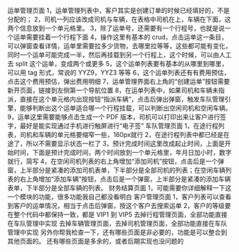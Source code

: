 运单管理页面
  1，运单管理列表中，客户其实是创建订单的时候已经填好的，不是分配的；
  2，司机一列应该改成司机与车辆，在表格中司机在上，车辆在下面，这两个信息放到一个单元格里。
  3，除了运单号，还需要有一个行程号，也就是说一个运单需要挂着一个行程下面
  4，操作这里有基本的 crud，点击运单这一条目，可以弹窗查看详情，运单里需要拉多少货物，去哪里拉等等，这些都可能有变化，同时一个运单可能完成一半，然后再挂载到另一个行程上，这个时候，可以由人工去 split 这个运单，变成两个或更多
  5，这个运单列表要有基本的从哪里到哪里，可以用 tag 形式，常说的 YYZ9，YYZ3 等等
  6，这个运单列表还有有费用预估，点击这个费用预估，弹出费用明细
  7，运单管理界面右上角的“创建运单”按钮需要新开页面，链接到左侧第一个导航位置
  8，在运单列表中，如果司机和车辆未指派，直接在这个单元格内出现按钮“指派车辆”，点击后弹出弹窗，触发车队管理引擎，能够判断出这个运单适合哪一个行程挂载，可以判断出空闲司机和空闲车辆。
  9，运单这里需要能够点击生成一个 PDF 版本，司机可以打印出来让客户进行签字，最好是能实现通过手机进行触屏进行“电子签”
车队管理页面
  1，在途行程列表，司机和车辆的单元格要缩窄一些，160px就行
  2，在途行程列表中都已经是在途了，所以不需要显示状态一栏了
  3，预计完成时间这里改成起止时间，上面是开始时间，下面是预计完成时间，两个时间放到一个单元格里，年月日加小时，数字就行，简写
  4，在空闲司机列表的右上角增加“添加司机”按钮，点击后是一个弹窗，上半部分是紧凑的添加司机表单，下半部分是全部司机的列表；在空闲车辆列表的右上角增加“添加车辆”按钮，点击后是一个弹窗，上半部分是紧凑的添加车辆表单，下半部分是全部车辆的列表。
财务结算页面
  1，可能需要你详细解释一下这一个模块的功能，很多功能我自己都没看明白
客户管理页面
  1，客户列表可以查看到客户的运单情况，相当于点击后弹窗，按这个客户去搜索运单
  2，客户的等级要在整个代码中都保持一致，都是 VIP1 到 VIP5
去掉行程管理页面，全部功能直接在车队管理中实现
去掉车辆管理页面，去掉司机管理页面，全部功能直接在车队管理中实现
另外你帮我检查一下，还有哪些页面是非必要的，功能是可以整合到其他页面的。
还有哪些页面是多余的，或者后期实现也没问题的
